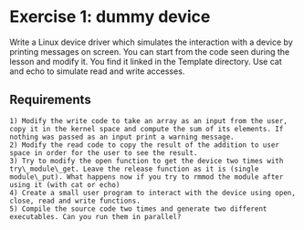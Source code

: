 # Exercise 1: dummy device 

Write a Linux device driver which simulates the interaction with a device by printing messages on screen. You can start from the code seen during the lesson and modify it. You find it linked in the Template directory. Use cat and echo to simulate read and write accesses.

## Requirements
	1) Modify the write code to take an array as an input from the user, copy it in the kernel space and compute the sum of its elements. If nothing was passed as an input print a warning message.
	2) Modify the read code to copy the result of the addition to user space in order for the user to see the result.
	3) Try to modify the open function to get the device two times with try\_module\_get. Leave the release function as it is (single module\_put). What happens now if you try to rmmod the module after using it (with cat or echo)
	4) Create a small user program to interact with the device using open, close, read and write functions.
	5) Compile the source code two times and generate two different executables. Can you run them in parallel?
